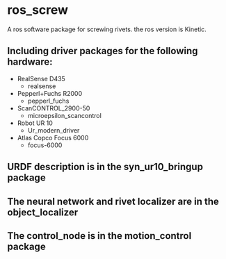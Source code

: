 # ros_screw
A ros software package for screwing rivets. the ros version is Kinetic.

## Including driver packages for the following hardware:
  - RealSense D435
    - realsense
  - Pepperl+Fuchs R2000
    - pepperl_fuchs
  - ScanCONTROL_2900-50
    - microepsilon_scancontrol
  - Robot UR 10
    - Ur_modern_driver
  - Atlas Copco Focus 6000
    - focus-6000
    
## URDF description is in the syn_ur10_bringup package

## The neural network and rivet localizer are in the object_localizer

## The control_node is in the motion_control package 
    
